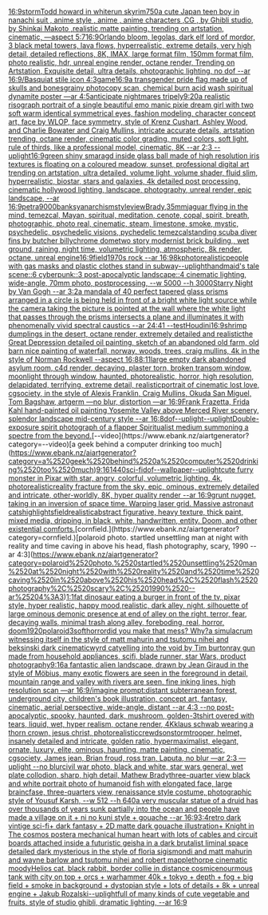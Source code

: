 [16:9](https://www.ebank.nz/aiartgenerator?category=16%3A9)[storm](https://www.ebank.nz/aiartgenerator?category=storm)[Todd howard in whiterun skyrim](https://www.ebank.nz/aiartgenerator?category=Todd%2520howard%2520in%2520whiterun%2520skyrim)[750](https://www.ebank.nz/aiartgenerator?category=750)[a cute Japan  teen boy in nanachi suit , anime style , anime , anime characters ,CG , by Ghibli studio, by Shinkai Makoto ,realistic,matte painting, trending on artstation, cinematic, —aspect 5:7](https://www.ebank.nz/aiartgenerator?category=a%2520cute%2520Japan%2520%2520teen%2520boy%2520in%2520nanachi%2520suit%2520%2C%2520anime%2520style%2520%2C%2520anime%2520%2C%2520anime%2520characters%2520%2CCG%2520%2C%2520by%2520Ghibli%2520studio%2C%2520by%2520Shinkai%2520Makoto%2520%2Crealistic%2Cmatte%2520painting%2C%2520trending%2520on%2520artstation%2C%2520cinematic%2C%2520%E2%80%94aspect%25205%3A7)[16:9](https://www.ebank.nz/aiartgenerator?category=16%3A9)[Orlando bloom, legolas, dark elf lord of mordor, 3 black metal towers, lava flows, hyperrealistic, extreme details, very high detail, detailed reflections, 8K, IMAX, large format film, 150mm format film, photo realistic, hdr, unreal engine render, octane render, Trending on Artstation, Exquisite detail, ultra details, photographic lighting, no dof --ar 16:9](https://www.ebank.nz/aiartgenerator?category=Orlando%2520bloom%2C%2520legolas%2C%2520dark%2520elf%2520lord%2520of%2520mordor%2C%25203%2520black%2520metal%2520towers%2C%2520lava%2520flows%2C%2520hyperrealistic%2C%2520extreme%2520details%2C%2520very%2520high%2520detail%2C%2520detailed%2520reflections%2C%25208K%2C%2520IMAX%2C%2520large%2520format%2520film%2C%2520150mm%2520format%2520film%2C%2520photo%2520realistic%2C%2520hdr%2C%2520unreal%2520engine%2520render%2C%2520octane%2520render%2C%2520Trending%2520on%2520Artstation%2C%2520Exquisite%2520detail%2C%2520ultra%2520details%2C%2520photographic%2520lighting%2C%2520no%2520dof%2520--ar%252016%3A9)[/Basquiat stile icon 4:3](https://www.ebank.nz/aiartgenerator?category=/Basquiat%2520stile%2520icon%25204%3A3)[game](https://www.ebank.nz/aiartgenerator?category=game)[16:9](https://www.ebank.nz/aiartgenerator?category=16%3A9)[a transgender pride flag made up of skulls and bones](https://www.ebank.nz/aiartgenerator?category=a%2520transgender%2520pride%2520flag%2520made%2520up%2520of%2520skulls%2520and%2520bones)[grainy photocopy scan, chemical burn acid wash spiritual dynamite poster —ar 4:5](https://www.ebank.nz/aiartgenerator?category=grainy%2520photocopy%2520scan%2C%2520chemical%2520burn%2520acid%2520wash%2520spiritual%2520dynamite%2520poster%2520%E2%80%94ar%25204%3A5)[anticipate nightmares tripely](https://www.ebank.nz/aiartgenerator?category=anticipate%2520nightmares%2520tripely)[9:20](https://www.ebank.nz/aiartgenerator?category=9%3A20)[a realistic risograph portrait of a single beautiful emo manic pixie dream girl with two soft warm identical symmetrical eyes, fashion modeling, character concept art, face by WLOP, face symmetry, style of Krenz Cushart, Ashley Wood, and Charlie Bowater and Craig Mullins, intricate accurate details, artstation trending, octane render, cinematic color grading, muted colors, soft light, rule of thirds, like a professional model, cinematic, 8K --ar 2:3 --uplight](https://www.ebank.nz/aiartgenerator?category=a%2520realistic%2520risograph%2520portrait%2520of%2520a%2520single%2520beautiful%2520emo%2520manic%2520pixie%2520dream%2520girl%2520with%2520two%2520soft%2520warm%2520identical%2520symmetrical%2520eyes%2C%2520fashion%2520modeling%2C%2520character%2520concept%2520art%2C%2520face%2520by%2520WLOP%2C%2520face%2520symmetry%2C%2520style%2520of%2520Krenz%2520Cushart%2C%2520Ashley%2520Wood%2C%2520and%2520Charlie%2520Bowater%2520and%2520Craig%2520Mullins%2C%2520intricate%2520accurate%2520details%2C%2520artstation%2520trending%2C%2520octane%2520render%2C%2520cinematic%2520color%2520grading%2C%2520muted%2520colors%2C%2520soft%2520light%2C%2520rule%2520of%2520thirds%2C%2520like%2520a%2520professional%2520model%2C%2520cinematic%2C%25208K%2520--ar%25202%3A3%2520--uplight)[16:9](https://www.ebank.nz/aiartgenerator?category=16%3A9)[green shiny smaragd inside glass ball made of high resolution iris textures is floating on a coloured meadow, sunset, professional digital art trending on artstation, ultra detailed, volume light, volume shader, fluid slim, hyperrealistic, biostar, stars and galaxies, 4k detailed post processing, cinematic hollywood lighting, landscape, photography, unreal render, epic landscape, --ar 16:9](https://www.ebank.nz/aiartgenerator?category=green%2520shiny%2520smaragd%2520inside%2520glass%2520ball%2520made%2520of%2520high%2520resolution%2520iris%2520textures%2520is%2520floating%2520on%2520a%2520coloured%2520meadow%2C%2520sunset%2C%2520professional%2520digital%2520art%2520trending%2520on%2520artstation%2C%2520ultra%2520detailed%2C%2520volume%2520light%2C%2520volume%2520shader%2C%2520fluid%2520slim%2C%2520hyperrealistic%2C%2520biostar%2C%2520stars%2520and%2520galaxies%2C%25204k%2520detailed%2520post%2520processing%2C%2520cinematic%2520hollywood%2520lighting%2C%2520landscape%2C%2520photography%2C%2520unreal%2520render%2C%2520epic%2520landscape%2C%2520--ar%252016%3A9)[petra](https://www.ebank.nz/aiartgenerator?category=petra)[9000](https://www.ebank.nz/aiartgenerator?category=9000)[banksy](https://www.ebank.nz/aiartgenerator?category=banksy)[anarchism](https://www.ebank.nz/aiartgenerator?category=anarchism)[style](https://www.ebank.nz/aiartgenerator?category=style)[view](https://www.ebank.nz/aiartgenerator?category=view)[Brady,](https://www.ebank.nz/aiartgenerator?category=Brady%2C)[35mm](https://www.ebank.nz/aiartgenerator?category=35mm)[jaguar flying in the mind, temezcal, Mayan, spiritual, meditation, cenote, copal, spirit, breath, photographic, photo real, cinematic, steam, limestone, smoke, mystic, psychedelic, psychedelic visions, pychedelic temezcal](https://www.ebank.nz/aiartgenerator?category=jaguar%2520flying%2520in%2520the%2520mind%2C%2520temezcal%2C%2520Mayan%2C%2520spiritual%2C%2520meditation%2C%2520cenote%2C%2520copal%2C%2520spirit%2C%2520breath%2C%2520photographic%2C%2520photo%2520real%2C%2520cinematic%2C%2520steam%2C%2520limestone%2C%2520smoke%2C%2520mystic%2C%2520psychedelic%2C%2520psychedelic%2520visions%2C%2520pychedelic%2520temezcal)[standing scuba diver fins by butcher billy](https://www.ebank.nz/aiartgenerator?category=standing%2520scuba%2520diver%2520fins%2520by%2520butcher%2520billy)[chrome dome](https://www.ebank.nz/aiartgenerator?category=chrome%2520dome)[two story modernist brick building,, wet ground, raining,  night time, volumetric lighting, atmospheric, 8k render, octane, unreal engine](https://www.ebank.nz/aiartgenerator?category=two%2520story%2520modernist%2520brick%2520building%2C%2C%2520wet%2520ground%2C%2520raining%2C%2520%2520night%2520time%2C%2520volumetric%2520lighting%2C%2520atmospheric%2C%25208k%2520render%2C%2520octane%2C%2520unreal%2520engine)[16:9](https://www.ebank.nz/aiartgenerator?category=16%3A9)[field](https://www.ebank.nz/aiartgenerator?category=field)[1970s rock --ar 16:9](https://www.ebank.nz/aiartgenerator?category=1970s%2520rock%2520--ar%252016%3A9)[8k](https://www.ebank.nz/aiartgenerator?category=8k)[photorealistic](https://www.ebank.nz/aiartgenerator?category=photorealistic)[people with gas masks and plastic clothes stand in subway](https://www.ebank.nz/aiartgenerator?category=people%2520with%2520gas%2520masks%2520and%2520plastic%2520clothes%2520stand%2520in%2520subway)[--uplight](https://www.ebank.nz/aiartgenerator?category=--uplight)[handmaid's tale scene::6 cyberpunk::3 post-apocalyptic landscape::4 cinematic lighting, wide-angle, 70mm photo, postprocessing, --w 5000 --h 3000](https://www.ebank.nz/aiartgenerator?category=handmaid%27s%2520tale%2520scene%3A%3A6%2520cyberpunk%3A%3A3%2520post-apocalyptic%2520landscape%3A%3A4%2520cinematic%2520lighting%2C%2520wide-angle%2C%252070mm%2520photo%2C%2520postprocessing%2C%2520--w%25205000%2520--h%25203000)[Starry Night by Van Gogh --ar 3:2](https://www.ebank.nz/aiartgenerator?category=Starry%2520Night%2520by%2520Van%2520Gogh%2520--ar%25203%3A2)[a mandala of 40 perfect tapered glass prisms arranged in a circle is being held in front of a bright white light source while the camera taking the picture is pointed at the wall where the white light that passes through the prisms intersects a plane and illuminates it with phenomenally vivid spectral caustics --ar 24:41 --test](https://www.ebank.nz/aiartgenerator?category=a%2520mandala%2520of%252040%2520perfect%2520tapered%2520glass%2520prisms%2520arranged%2520in%2520a%2520circle%2520is%2520being%2520held%2520in%2520front%2520of%2520a%2520bright%2520white%2520light%2520source%2520while%2520the%2520camera%2520taking%2520the%2520picture%2520is%2520pointed%2520at%2520the%2520wall%2520where%2520the%2520white%2520light%2520that%2520passes%2520through%2520the%2520prisms%2520intersects%2520a%2520plane%2520and%2520illuminates%2520it%2520with%2520phenomenally%2520vivid%2520spectral%2520caustics%2520--ar%252024%3A41%2520--test)[Houdini](https://www.ebank.nz/aiartgenerator?category=Houdini)[16:9](https://www.ebank.nz/aiartgenerator?category=16%3A9)[shrimp dumplings in the desert, octane render, extremely detailed and realistic](https://www.ebank.nz/aiartgenerator?category=shrimp%2520dumplings%2520in%2520the%2520desert%2C%2520octane%2520render%2C%2520extremely%2520detailed%2520and%2520realistic)[the Great Depression detailed oil painting, sketch of an abandoned old farm, old barn nice painting of waterfall, norway, woods, trees, craig mullins, 4k in the style of Norman Rockwell --aspect 16:8](https://www.ebank.nz/aiartgenerator?category=the%2520Great%2520Depression%2520detailed%2520oil%2520painting%2C%2520sketch%2520of%2520an%2520abandoned%2520old%2520farm%2C%2520old%2520barn%2520nice%2520painting%2520of%2520waterfall%2C%2520norway%2C%2520woods%2C%2520trees%2C%2520craig%2520mullins%2C%25204k%2520in%2520the%2520style%2520of%2520Norman%2520Rockwell%2520--aspect%252016%3A8)[8:11](https://www.ebank.nz/aiartgenerator?category=8%3A11)[large empty dark abandoned asylum room, c4d render, decaying, plaster torn, broken transom window, moonlight through window, haunted, photorealistic, horror, high resolution, delapidated, terrifying, extreme detail, realistic](https://www.ebank.nz/aiartgenerator?category=large%2520empty%2520dark%2520abandoned%2520asylum%2520room%2C%2520c4d%2520render%2C%2520decaying%2C%2520plaster%2520torn%2C%2520broken%2520transom%2520window%2C%2520moonlight%2520through%2520window%2C%2520haunted%2C%2520photorealistic%2C%2520horror%2C%2520high%2520resolution%2C%2520delapidated%2C%2520terrifying%2C%2520extreme%2520detail%2C%2520realistic)[portrait of cinematic lost love, cgsociety, in the style of Alexis Franklin, Craig Mullins, Okuda San Miguel, Tom Bagshaw, artgerm —no blur, distortion —ar 16:9](https://www.ebank.nz/aiartgenerator?category=portrait%2520of%2520cinematic%2520lost%2520love%2C%2520cgsociety%2C%2520in%2520the%2520style%2520of%2520Alexis%2520Franklin%2C%2520Craig%2520Mullins%2C%2520Okuda%2520San%2520Miguel%2C%2520Tom%2520Bagshaw%2C%2520artgerm%2520%E2%80%94no%2520blur%2C%2520distortion%2520%E2%80%94ar%252016%3A9)[Frank Frazetta, Frida Kahl hand-painted oil painting Yosemite Valley above Merced River scenery, splendor landscape mid-century style --ar 16:8](https://www.ebank.nz/aiartgenerator?category=Frank%2520Frazetta%2C%2520Frida%2520Kahl%2520hand-painted%2520oil%2520painting%2520Yosemite%2520Valley%2520above%2520Merced%2520River%2520scenery%2C%2520splendor%2520landscape%2520mid-century%2520style%2520--ar%252016%3A8)[dof](https://www.ebank.nz/aiartgenerator?category=dof)[--uplight](https://www.ebank.nz/aiartgenerator?category=--uplight)[--uplight](https://www.ebank.nz/aiartgenerator?category=--uplight)[Double-exposure spirit photograph of a flapper Spiritualist medium summoning a spectre from the beyond.](https://www.ebank.nz/aiartgenerator?category=Double-exposure%2520spirit%2520photograph%2520of%2520a%2520flapper%2520Spiritualist%2520medium%2520summoning%2520a%2520spectre%2520from%2520the%2520beyond.)[--video](https://www.ebank.nz/aiartgenerator?category=--video)[a geek behind a computer drinking too much](https://www.ebank.nz/aiartgenerator?category=a%2520geek%2520behind%2520a%2520computer%2520drinking%2520too%2520much)[9:16](https://www.ebank.nz/aiartgenerator?category=9%3A16)[1440](https://www.ebank.nz/aiartgenerator?category=1440)[](https://www.ebank.nz/aiartgenerator?category=)[sci-fi](https://www.ebank.nz/aiartgenerator?category=sci-fi)[dof](https://www.ebank.nz/aiartgenerator?category=dof)[--wallpaper](https://www.ebank.nz/aiartgenerator?category=--wallpaper)[--uplight](https://www.ebank.nz/aiartgenerator?category=--uplight)[cute furry monster in Pixar with star, angry, colorful, volumetric lighting, 4k, photorealistic](https://www.ebank.nz/aiartgenerator?category=cute%2520furry%2520monster%2520in%2520Pixar%2520with%2520star%2C%2520angry%2C%2520colorful%2C%2520volumetric%2520lighting%2C%25204k%2C%2520photorealistic)[reality fracture from the sky, epic, ominous, extremely detailed and intricate, other-worldly, 8K, hyper quality render --ar 16:9](https://www.ebank.nz/aiartgenerator?category=reality%2520fracture%2520from%2520the%2520sky%2C%2520epic%2C%2520ominous%2C%2520extremely%2520detailed%2520and%2520intricate%2C%2520other-worldly%2C%25208K%2C%2520hyper%2520quality%2520render%2520--ar%252016%3A9)[grunt nugget, taking in an inversion of space time. Warping laser grid. Massive astronaut cats](https://www.ebank.nz/aiartgenerator?category=grunt%2520nugget%2C%2520taking%2520in%2520an%2520inversion%2520of%2520space%2520time.%2520Warping%2520laser%2520grid.%2520Massive%2520astronaut%2520cats)[highlights](https://www.ebank.nz/aiartgenerator?category=highlights)[field](https://www.ebank.nz/aiartgenerator?category=field)[realistic](https://www.ebank.nz/aiartgenerator?category=realistic)[abstract figurative, heavy texture, thick paint, mixed media, dripping, in black, white, handwritten, entity. Doom, and other existential comforts.](https://www.ebank.nz/aiartgenerator?category=abstract%2520figurative%2C%2520heavy%2520texture%2C%2520thick%2520paint%2C%2520mixed%2520media%2C%2520dripping%2C%2520in%2520black%2C%2520white%2C%2520handwritten%2C%2520entity.%2520Doom%2C%2520and%2520other%2520existential%2520comforts.)[cornfield.](https://www.ebank.nz/aiartgenerator?category=cornfield.)[polaroid photo. startled unsettling man at night with reality and time caving in above his head, flash photography, scary, 1990 --ar 4:3](https://www.ebank.nz/aiartgenerator?category=polaroid%2520photo.%2520startled%2520unsettling%2520man%2520at%2520night%2520with%2520reality%2520and%2520time%2520caving%2520in%2520above%2520his%2520head%2C%2520flash%2520photography%2C%2520scary%2C%25201990%2520--ar%25204%3A3)[1:1](https://www.ebank.nz/aiartgenerator?category=1%3A1)[fat dinosaur eating a burger in front of the tv, pixar style, hyper realistic, happy mood,](https://www.ebank.nz/aiartgenerator?category=fat%2520dinosaur%2520eating%2520a%2520burger%2520in%2520front%2520of%2520the%2520tv%2C%2520pixar%2520style%2C%2520hyper%2520realistic%2C%2520happy%2520mood%2C)[realistic, dark alley, night, silhouette of large ominous demonic presence at end of alley on the right, terror, fear, decaying walls, minimal trash along alley, foreboding, real, horror, doom](https://www.ebank.nz/aiartgenerator?category=realistic%2C%2520dark%2520alley%2C%2520night%2C%2520silhouette%2520of%2520large%2520ominous%2520demonic%2520presence%2520at%2520end%2520of%2520alley%2520on%2520the%2520right%2C%2520terror%2C%2520fear%2C%2520decaying%2520walls%2C%2520minimal%2520trash%2520along%2520alley%2C%2520foreboding%2C%2520real%2C%2520horror%2C%2520doom)[1920](https://www.ebank.nz/aiartgenerator?category=1920)[polaroid](https://www.ebank.nz/aiartgenerator?category=polaroid)[3](https://www.ebank.nz/aiartgenerator?category=3)[soft](https://www.ebank.nz/aiartgenerator?category=soft)[horror](https://www.ebank.nz/aiartgenerator?category=horror)[did you make that mess? Why?](https://www.ebank.nz/aiartgenerator?category=did%2520you%2520make%2520that%2520mess%3F%2520Why%3F)[a simulacrum witnessing itself in the style of matt mahurin and tsutomu nihei and beksinski dark cinematic](https://www.ebank.nz/aiartgenerator?category=a%2520simulacrum%2520witnessing%2520itself%2520in%2520the%2520style%2520of%2520matt%2520mahurin%2520and%2520tsutomu%2520nihei%2520and%2520beksinski%2520dark%2520cinematic)[wyrd cat](https://www.ebank.nz/aiartgenerator?category=wyrd%2520cat)[yelling into the void by Tim burton](https://www.ebank.nz/aiartgenerator?category=yelling%2520into%2520the%2520void%2520by%2520Tim%2520burton)[ray gun made from household appliances, scifi, blade runner, star Wars, product photography](https://www.ebank.nz/aiartgenerator?category=ray%2520gun%2520made%2520from%2520household%2520appliances%2C%2520scifi%2C%2520blade%2520runner%2C%2520star%2520Wars%2C%2520product%2520photography)[9:16](https://www.ebank.nz/aiartgenerator?category=9%3A16)[a fantastic alien landscape, drawn by  Jean Giraud in the style of Möbius, many exotic flowers are seen in the foreground in detail, mountain range and valley with rivers are seen, fine inking lines, high resolution scan —ar 16:9](https://www.ebank.nz/aiartgenerator?category=a%2520fantastic%2520alien%2520landscape%2C%2520drawn%2520by%2520%2520Jean%2520Giraud%2520in%2520the%2520style%2520of%2520M%C3%B6bius%2C%2520many%2520exotic%2520flowers%2520are%2520seen%2520in%2520the%2520foreground%2520in%2520detail%2C%2520mountain%2520range%2520and%2520valley%2520with%2520rivers%2520are%2520seen%2C%2520fine%2520inking%2520lines%2C%2520high%2520resolution%2520scan%2520%E2%80%94ar%252016%3A9)[/imagine prompt:distant subterranean forest, underground city, children's book illustration, concept art, fantasy, cinematic, aerial perspective, wide-angle, distant  --ar 4:3 --no post-apocalyptic, spooky, haunted, dark, mushroom, golden](https://www.ebank.nz/aiartgenerator?category=/imagine%2520prompt%3Adistant%2520subterranean%2520forest%2C%2520underground%2520city%2C%2520children%27s%2520book%2520illustration%2C%2520concept%2520art%2C%2520fantasy%2C%2520cinematic%2C%2520aerial%2520perspective%2C%2520wide-angle%2C%2520distant%2520%2520--ar%25204%3A3%2520--no%2520post-apocalyptic%2C%2520spooky%2C%2520haunted%2C%2520dark%2C%2520mushroom%2C%2520golden)[-3](https://www.ebank.nz/aiartgenerator?category=-3)[tshirt overed with tears, liquid, wet, hyper realism, octane render, 4K](https://www.ebank.nz/aiartgenerator?category=tshirt%2520overed%2520with%2520tears%2C%2520liquid%2C%2520wet%2C%2520hyper%2520realism%2C%2520octane%2520render%2C%25204K)[klaus schwab wearing a thorn crown, jesus christ,  photorealistic](https://www.ebank.nz/aiartgenerator?category=klaus%2520schwab%2520wearing%2520a%2520thorn%2520crown%2C%2520jesus%2520christ%2C%2520%2520photorealistic)[crewdson](https://www.ebank.nz/aiartgenerator?category=crewdson)[stormtrooper, helmet, insanely detailed and intricate, golden ratio, hypermaximalist, elegant, ornate, luxury, elite, ominous, haunting, matte painting, cinematic, cgsociety, James jean, Brian froud, ross tran, Laputa, no blur —ar 2:3 —uplight --no blur](https://www.ebank.nz/aiartgenerator?category=stormtrooper%2C%2520helmet%2C%2520insanely%2520detailed%2520and%2520intricate%2C%2520golden%2520ratio%2C%2520hypermaximalist%2C%2520elegant%2C%2520ornate%2C%2520luxury%2C%2520elite%2C%2520ominous%2C%2520haunting%2C%2520matte%2520painting%2C%2520cinematic%2C%2520cgsociety%2C%2520James%2520jean%2C%2520Brian%2520froud%2C%2520ross%2520tran%2C%2520Laputa%2C%2520no%2520blur%2520%E2%80%94ar%25202%3A3%2520%E2%80%94uplight%2520--no%2520blur)[civil war photo, black and white, star wars general, wet plate collodion, sharp, high detail, Mathew Brady](https://www.ebank.nz/aiartgenerator?category=civil%2520war%2520photo%2C%2520black%2520and%2520white%2C%2520star%2520wars%2520general%2C%2520wet%2520plate%2520collodion%2C%2520sharp%2C%2520high%2520detail%2C%2520Mathew%2520Brady)[three-quarter view black and white portrait photo of humanoid fish with elongated face, large braincfase, three-quarters view, renaissance style costume, photographic style of Yousuf Karsh, --w 512 --h 640](https://www.ebank.nz/aiartgenerator?category=three-quarter%2520view%2520black%2520and%2520white%2520portrait%2520photo%2520of%2520humanoid%2520fish%2520with%2520elongated%2520face%2C%2520large%2520braincfase%2C%2520three-quarters%2520view%2C%2520renaissance%2520style%2520costume%2C%2520photographic%2520style%2520of%2520Yousuf%2520Karsh%2C%2520--w%2520512%2520--h%2520640)[a very muscular statue of a druid has over thousands of years sunk partially into the ocean and people have made a village on it + ni no kuni style + gouache --ar 16:9](https://www.ebank.nz/aiartgenerator?category=a%2520very%2520muscular%2520statue%2520of%2520a%2520druid%2520has%2520over%2520thousands%2520of%2520years%2520sunk%2520partially%2520into%2520the%2520ocean%2520and%2520people%2520have%2520made%2520a%2520village%2520on%2520it%2520%2B%2520ni%2520no%2520kuni%2520style%2520%2B%2520gouache%2520--ar%252016%3A9)[3:4](https://www.ebank.nz/aiartgenerator?category=3%3A4)[retro dark vintige sci-fi+ dark fantasy + 2D matte dark gouache illustration+ Knight in The cosmos poster](https://www.ebank.nz/aiartgenerator?category=retro%2520dark%2520vintige%2520sci-fi%2B%2520dark%2520fantasy%2520%2B%25202D%2520matte%2520dark%2520gouache%2520illustration%2B%2520Knight%2520in%2520The%2520cosmos%2520poster)[a mechanical human heart with lots of cables and circuit boards attached inside a futuristic geisha in a dark brutalist liminal space detailed dark mysterious in the style of floria sigismondi and matt mahurin and wayne barlow and tsutomu nihei and robert mapplethorpe cinematic moody](https://www.ebank.nz/aiartgenerator?category=a%2520mechanical%2520human%2520heart%2520with%2520lots%2520of%2520cables%2520and%2520circuit%2520boards%2520attached%2520inside%2520a%2520futuristic%2520geisha%2520in%2520a%2520dark%2520brutalist%2520liminal%2520space%2520detailed%2520dark%2520mysterious%2520in%2520the%2520style%2520of%2520floria%2520sigismondi%2520and%2520matt%2520mahurin%2520and%2520wayne%2520barlow%2520and%2520tsutomu%2520nihei%2520and%2520robert%2520mapplethorpe%2520cinematic%2520moody)[Helios cat, black rabbit, border collie in distance cosmic](https://www.ebank.nz/aiartgenerator?category=Helios%2520cat%2C%2520black%2520rabbit%2C%2520border%2520collie%2520in%2520distance%2520cosmic)[enourmous tank with city on top + orcs + warhammer 40k + tokyo + depth + fog + big field + smoke in background + dystopian style + lots of details + 8k + unreal engine + Jakub Rozalski](https://www.ebank.nz/aiartgenerator?category=enourmous%2520tank%2520with%2520city%2520on%2520top%2520%2B%2520orcs%2520%2B%2520warhammer%252040k%2520%2B%2520tokyo%2520%2B%2520depth%2520%2B%2520fog%2520%2B%2520big%2520field%2520%2B%2520smoke%2520in%2520background%2520%2B%2520dystopian%2520style%2520%2B%2520lots%2520of%2520details%2520%2B%25208k%2520%2B%2520unreal%2520engine%2520%2B%2520Jakub%2520Rozalski)[--uplight](https://www.ebank.nz/aiartgenerator?category=--uplight)[full of many kinds of cute vegetable and fruits, style of studio ghibli, dramatic lighting, --ar 16:9](https://www.ebank.nz/aiartgenerator?category=full%2520of%2520many%2520kinds%2520of%2520cute%2520vegetable%2520and%2520fruits%2C%2520style%2520of%2520studio%2520ghibli%2C%2520dramatic%2520lighting%2C%2520--ar%252016%3A9)